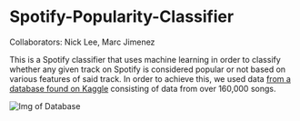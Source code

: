 # Spotify-Popularity-Classifier
Collaborators: Nick Lee, Marc Jimenez

This is a Spotify classifier that uses machine learning in order to classify whether any given track on Spotify is considered popular or not based on various features of said track.
In order to achieve this, we used data [from a database found on Kaggle](https://www.kaggle.com/yamaerenay/spotify-dataset-19212020-160k-tracks) consisting of data from over 160,000 songs.


![Img of Database](https://i.ibb.co/pdmNshn/Annotation-2020-09-05-132657.png)


